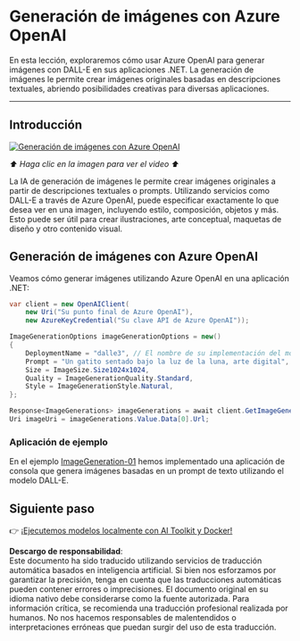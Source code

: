 # Generación de imágenes con Azure OpenAI

En esta lección, exploraremos cómo usar Azure OpenAI para generar imágenes con DALL-E en sus aplicaciones .NET. La generación de imágenes le permite crear imágenes originales basadas en descripciones textuales, abriendo posibilidades creativas para diversas aplicaciones.

---

## Introducción

[![Generación de imágenes con Azure OpenAI](https://img.youtube.com/vi/ru3U8MHbFFI/0.jpg)](https://youtu.be/ru3U8MHbFFI?feature=shared)

_⬆️ Haga clic en la imagen para ver el video ⬆️_

La IA de generación de imágenes le permite crear imágenes originales a partir de descripciones textuales o prompts. Utilizando servicios como DALL-E a través de Azure OpenAI, puede especificar exactamente lo que desea ver en una imagen, incluyendo estilo, composición, objetos y más. Esto puede ser útil para crear ilustraciones, arte conceptual, maquetas de diseño y otro contenido visual.

## Generación de imágenes con Azure OpenAI

Veamos cómo generar imágenes utilizando Azure OpenAI en una aplicación .NET:

```csharp
var client = new OpenAIClient(
    new Uri("Su punto final de Azure OpenAI"), 
    new AzureKeyCredential("Su clave API de Azure OpenAI"));

ImageGenerationOptions imageGenerationOptions = new()
{
    DeploymentName = "dalle3", // El nombre de su implementación del modelo DALL-E en Azure OpenAI
    Prompt = "Un gatito sentado bajo la luz de la luna, arte digital",
    Size = ImageSize.Size1024x1024,
    Quality = ImageGenerationQuality.Standard,
    Style = ImageGenerationStyle.Natural,
};

Response<ImageGenerations> imageGenerations = await client.GetImageGenerationsAsync(imageGenerationOptions);
Uri imageUri = imageGenerations.Value.Data[0].Url;
```

### Aplicación de ejemplo

En el ejemplo [ImageGeneration-01](./src/ImageGeneration-01) hemos implementado una aplicación de consola que genera imágenes basadas en un prompt de texto utilizando el modelo DALL-E.

## Siguiente paso

👉 [¡Ejecutemos modelos localmente con AI Toolkit y Docker!](./06-AIToolkitAndDockerModels.md)

**Descargo de responsabilidad**:  
Este documento ha sido traducido utilizando servicios de traducción automática basados en inteligencia artificial. Si bien nos esforzamos por garantizar la precisión, tenga en cuenta que las traducciones automáticas pueden contener errores o imprecisiones. El documento original en su idioma nativo debe considerarse como la fuente autorizada. Para información crítica, se recomienda una traducción profesional realizada por humanos. No nos hacemos responsables de malentendidos o interpretaciones erróneas que puedan surgir del uso de esta traducción.